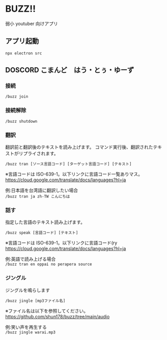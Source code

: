# BUZZ!!

弱小 youtuber 向けアプリ

## アプリ起動

`npx electron src`

## DOSCORD こまんど　はう・とぅ・ゆーず

### 接続

`/buzz join`

### 接続解除

`/buzz shutdown`

### 翻訳

翻訳前と翻訳後のテキストを読み上げます。
コマンド実行後、翻訳されたテキストがリプライされます。

`/buzz tran [ソース言語コード] [ターゲット言語コード] [テキスト]`

※言語コードは ISO-639-1。以下リンクに言語コード一覧ありマス。  
https://cloud.google.com/translate/docs/languages?hl=ja

例:日本語を台湾語に翻訳したい場合  
`/buzz tran ja zh-TW こんにちは`

### 話す

指定した言語のテキスト読み上げます。

`/buzz speak [言語コード] [テキスト]`

※言語コードは ISO-639-1。以下リンクに言語コード(ry  
https://cloud.google.com/translate/docs/languages?hl=ja

例:英語で読み上げる場合  
`/buzz tran en oppai no perapera source`

### ジングル

ジングルを鳴らします

`/buzz jingle [mp3ファイル名]`

※ファイル名は以下を参照してください。  
https://github.com/shun178/buzz/tree/main/audio

例:笑い声を再生する  
`/buzz jingle warai.mp3`
